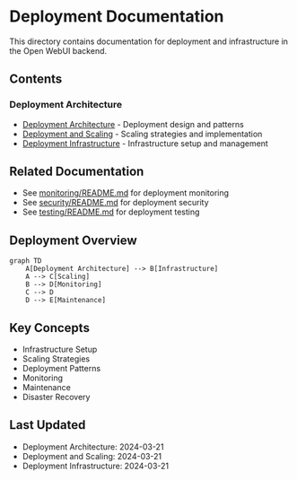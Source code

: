 # Deployment Documentation

This directory contains documentation for deployment and infrastructure in the Open WebUI backend.

## Contents

### Deployment Architecture
- [Deployment Architecture](deployment_architecture.md) - Deployment design and patterns
- [Deployment and Scaling](deployment_and_scaling.md) - Scaling strategies and implementation
- [Deployment Infrastructure](deployment_infrastructure.md) - Infrastructure setup and management

## Related Documentation
- See [monitoring/README.md](../monitoring/README.md) for deployment monitoring
- See [security/README.md](../security/README.md) for deployment security
- See [testing/README.md](../testing/README.md) for deployment testing

## Deployment Overview
```mermaid
graph TD
    A[Deployment Architecture] --> B[Infrastructure]
    A --> C[Scaling]
    B --> D[Monitoring]
    C --> D
    D --> E[Maintenance]
```

## Key Concepts
- Infrastructure Setup
- Scaling Strategies
- Deployment Patterns
- Monitoring
- Maintenance
- Disaster Recovery

## Last Updated
- Deployment Architecture: 2024-03-21
- Deployment and Scaling: 2024-03-21
- Deployment Infrastructure: 2024-03-21 